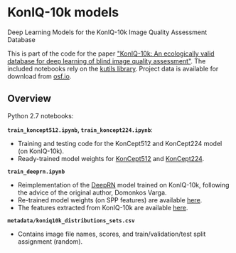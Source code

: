 # KonIQ-10k models 
Deep Learning Models for the KonIQ-10k Image Quality Assessment Database

This is part of the code for the paper ["KonIQ-10k: An ecologically valid database for deep learning of blind image quality assessment"](https://arxiv.org/abs/1910.06180). The included notebooks rely on the [kutils library](https://github.com/subpic/kutils). Project data is available for download from [osf.io](https://osf.io/hcsdy/).

## Overview

Python 2.7 notebooks:

**`train_koncept512.ipynb`, `train_koncept224.ipynb`**:

- Training and testing code for the KonCept512 and KonCept224 model (on KonIQ-10k).
- Ready-trained model weights for [KonCept512](https://osf.io/uznf8/download) and [KonCept224](https://osf.io/cxtyp/download).

**`train_deeprn.ipynb`**

- Reimplementation of the [DeepRN](https://www.uni-konstanz.de/mmsp/pubsys/publishedFiles/VaSaSz18.pdf) model trained on KonIQ-10k, following the advice of the original author, Domonkos Varga.
- Re-trained model weights (on SPP features) are available [here](https://osf.io/avyd5/download).
- The features extracted from KonIQ-10k are available [here](https://osf.io/y6brn/download).

**`metadata/koniq10k_distributions_sets.csv`**

- Contains image file names, scores, and train/validation/test split assignment (random).

